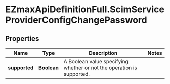 # EZmaxApiDefinitionFull.ScimServiceProviderConfigChangePassword

## Properties

Name | Type | Description | Notes
------------ | ------------- | ------------- | -------------
**supported** | **Boolean** | A Boolean value specifying whether or not the operation is supported. | 


